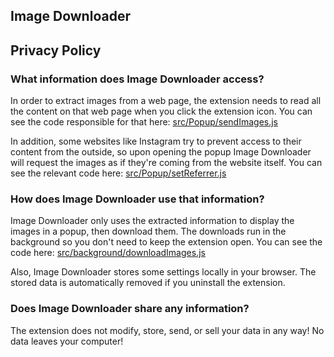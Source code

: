 ## Image Downloader
## Privacy Policy
### What information does Image Downloader access?
In order to extract images from a web page, the extension needs to read all the content on that web page when you click the extension icon. You can see the code responsible for that here: [src/Popup/sendImages.js](https://github.com/PactInteractive/image-downloader/blob/master/src/Popup/sendImages.js)

In addition, some websites like Instagram try to prevent access to their content from the outside, so upon opening the popup Image Downloader will request the images as if they're coming from the website itself. You can see the relevant code here: [src/Popup/setReferrer.js](https://github.com/PactInteractive/image-downloader/blob/master/src/Popup/setReferrer.js)

### How does Image Downloader use that information?
Image Downloader only uses the extracted information to display the images in a popup, then download them. The downloads run in the background so you don't need to keep the extension open. You can see the code here: [src/background/downloadImages.js](https://github.com/PactInteractive/image-downloader/blob/master/src/background/downloadImages.js)

Also, Image Downloader stores some settings locally in your browser. The stored data is automatically removed if you uninstall the extension.

### Does Image Downloader share any information?
The extension does not modify, store, send, or sell your data in any way! No data leaves your computer!
